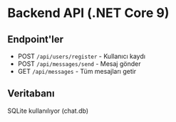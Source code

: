 # Backend API (.NET Core 9)

## Endpoint'ler
- POST `/api/users/register` - Kullanıcı kaydı
- POST `/api/messages/send` - Mesaj gönder
- GET `/api/messages` - Tüm mesajları getir

## Veritabanı
SQLite kullanılıyor (chat.db)